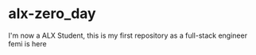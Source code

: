 # alx-zero_day
I'm now a ALX Student, this is my first repository as a full-stack engineer
femi is here
